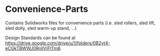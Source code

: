 # Convenience-Parts
Contains Solidworks files for convenience parts (i.e. sled rollers, sled lift, sled dolly, sled warm-up stand, ...)

Design Standards can be found at https://drive.google.com/drive/u/1/folders/0B2yt4-eCGkTBWWJ0RnllVjFtTm8.
